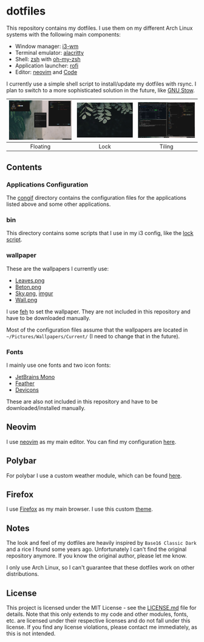 # dotfiles

This repository contains my dotfiles. I use them on my different Arch Linux systems with the following main components:

- Window manager: [i3-wm](https://i3wm.org/)
- Terminal emulator: [alacritty](https://github.com/alacritty/alacritty)
- Shell: [zsh](https://www.zsh.org/) with [oh-my-zsh](https://ohmyz.sh/)
- Application launcher: [rofi](https://github.com/davatorium/rofi)
- Editor: [neovim](https://neovim.io/) and [Code](https://code.visualstudio.com/)

I currently use a simple shell script to install/update my dotfiles with rsync. I plan to switch to a more sophisticated solution in the future, like [GNU Stow](https://www.gnu.org/software/stow/).

| ![](other/floating.png) | ![](other/lock.png) | ![](other/tiling.png) |
| :---------------------: | :-----------------: | :-------------------: |
|        Floating         |        Lock         |        Tiling         |

## Contents

### Applications Configuration

The [congif](/config/) directory contains the configuration files for the applications listed above and some other applications.

### bin

This directory contains some scripts that I use in my i3 config, like the [lock script](/bin/lock).

### wallpaper

These are the wallpapers I currently use:

- [Leaves.png](https://unsplash.com/photos/CBh4D3l0EwM)
- [Beton.png](https://unsplash.com/photos/pHBI_tVXA-A)
- [Sky.png](https://www.reddit.com/r/minimalism/comments/2612dh/art_some_of_my_minimal_inspired_photography_from/), [imgur](https://imgur.com/a/QwYoOu)
- [Wall.png](https://unsplash.com/photos/RONnMobq0_Y)

I use [feh](https://feh.finalrewind.org/) to set the wallpaper.
They are not included in this repository and have to be downloaded manually.

Most of the configuration files assume that the wallpapers are located in `~/Pictures/Wallpapers/Current/` (I need to change that in the future).

### Fonts

I mainly use one fonts and two icon fonts:

- [JetBrains Mono](https://www.jetbrains.com/lp/mono/)
- [Feather](https://github.com/AT-UI/feather-font)
- [Devicons](https://github.com/vorillaz/devicons)

These are also not included in this repository and have to be downloaded/installed manually.

## Neovim

I use [neovim](https://neovim.io/) as my main editor. You can find my configuration [here](https://github.com/confusedSerge/nvim-dotfiles).

## Polybar

For polybar I use a custom weather module, which can be found [here](https://github.com/confusedSerge/polybar-weather).

## Firefox

I use [Firefox](https://www.mozilla.org/en-US/firefox/new/) as my main browser. I use this custom [theme](https://color.firefox.com/?theme=XQAAAALKAgAAAAAAAABBKYhm849SCicxcUMVgXcGHf3p79EhVPVD1H7xcfZ9PTtZXOCodCzcptP_sW-LVB7sq7TqP9gymAAg3cpSvSO-MRy-QJvv3UOz8NB6_XLCL0_AGJY8Dky8K1ubFRu8wObn2-bymZB6fZsS3D7fYJTuJsrNaShCyDmMXfp_2vJ9Ff43zbDTS1CBHwmt4Lebn4OTqRRsOW5nYjD3vJWhMpQ0AS6vNNp6aLVCYjD1P5mb1VpUlZxhVuKLZlaJH0S_g-NN3_-ppeECxXjik--W7ZIy6IijUK3a_mnjELPAazNaHkJasknTSVtkfT1UTuRkWrwD_0lgXBRClArPMaZYnjtCKyhokQUfflcC9SSMW2LoMv74EIdI).

## Notes

The look and feel of my dotfiles are heavily inspired by `Base16 Classic Dark` and a rice I found some years ago. Unfortunately I can't find the original repository anymore. If you know the original author, please let me know.

I only use Arch Linux, so I can't guarantee that these dotfiles work on other distributions.

## License

This project is licensed under the MIT License - see the [LICENSE.md](/LICENSE.md) file for details. Note that this only extends to my code and other modules, fonts, etc. are licensed under their respective licenses and do not fall under this license. If you find any license violations, please contact me immediately, as this is not intended.
